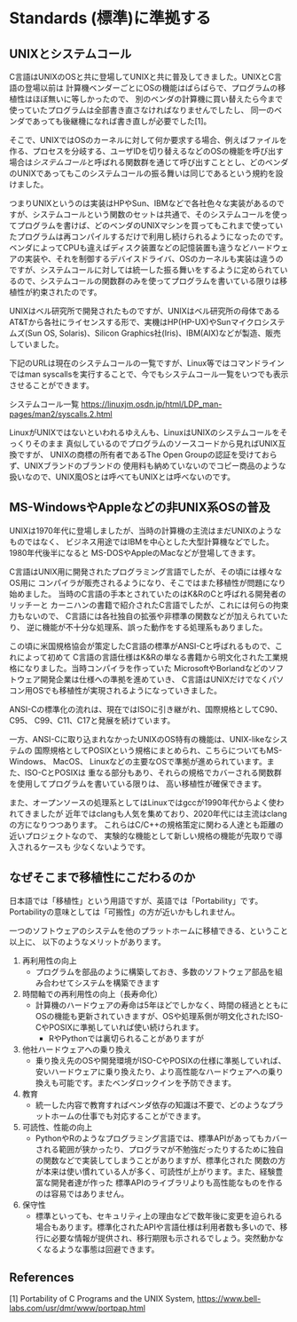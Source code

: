 # Standards (標準)に準拠する

## UNIXとシステムコール
C言語はUNIXのOSと共に登場してUNIXと共に普及してきました。UNIXとC言語の登場以前は
計算機ベンダーごとにOSの機能はばらばらで、プログラムの移植性はほぼ無いに等しかったので、
別のベンダの計算機に買い替えたら今まで使っていたプログラムは全部書き直さなければなりませんでしたし、
同一のベンダであっても後継機になれば書き直しが必要でした[1]。

そこで、UNIXではOSのカーネルに対して何か要求する場合、例えばファイルを作る、プロセスを分岐する、ユーザIDを切り替えるなどのOSの機能を呼び出す場合は*システムコール*と呼ばれる関数群を通じて呼び出すこととし、どのベンダのUNIXであってもこのシステムコールの振る舞いは同じであるという規約を設けました。

つまりUNIXというのは実装はHPやSun、IBMなどで各社色々な実装があるのですが、システムコールという関数のセットは共通で、そのシステムコールを使ってプログラムを書けば、どのベンダのUNIXマシンを買ってもこれまで使っていたプログラムは再コンパイルするだけで利用し続けられるようになったのです。ベンダによってCPUも違えばディスク装置などの記憶装置も違うなどハードウェアの実装や、それを制御するデバイスドライバ、OSのカーネルも実装は違うのですが、システムコールに対しては統一した振る舞いをするように定められているので、システムコールの関数群のみを使ってプログラムを書いている限りは移植性が約束されたのです。

UNIXはベル研究所で開発されたものですが、UNIXはベル研究所の母体であるAT&Tから各社にライセンスする形で、実機はHP(HP-UX)やSunマイクロシステムズ(Sun OS, Solaris)、Silicon Graphics社(Iris)、IBM(AIX)などが製造、販売していました。

下記のURLは現在のシステムコールの一覧ですが、Linux等ではコマンドラインではman syscallsを実行することで、今でもシステムコール一覧をいつでも表示させることができます。

システムコール一覧
https://linuxjm.osdn.jp/html/LDP_man-pages/man2/syscalls.2.html

LinuxがUNIXではないといわれるゆえんも、LinuxはUNIXのシステムコールをそっくりそのまま
真似しているのでプログラムのソースコードから見ればUNIX互換ですが、
UNIXの商標の所有者であるThe Open Groupの認証を受けておらず、UNIXブランドのブランドの
使用料も納めていないのでコピー商品のような扱いなので、UNIX風OSとは呼べてもUNIXとは呼べないのです。

## MS-WindowsやAppleなどの非UNIX系OSの普及
UNIXは1970年代に登場しましたが、当時の計算機の主流はまだUNIXのようなものではなく、
ビジネス用途ではIBMを中心とした大型計算機などでした。1980年代後半になると
MS-DOSやAppleのMacなどが登場してきます。

C言語はUNIX用に開発されたプログラミング言語でしたが、その頃には様々なOS用に
コンパイラが販売されるようになり、そこではまた移植性が問題になり始めました。
当時のC言語の手本とされていたのはK&RのCと呼ばれる開発者のリッチーと
カーニハンの書籍で紹介されたC言語でしたが、これには何らの拘束力もないので、
C言語には各社独自の拡張や非標準の関数などが加えられていたり、
逆に機能が不十分な処理系、誤った動作をする処理系もありました。

この頃に米国規格協会が策定したC言語の標準がANSI-Cと呼ばれるもので、これによって初めて
C言語の言語仕様はK&Rの単なる書籍から明文化された工業規格になりました。当時コンパイラを作っていた
MicrosoftやBorlandなどのソフトウェア開発企業は仕様への準拠を進めていき、
C言語はUNIXだけでなくパソコン用OSでも移植性が実現されるようになっていきました。

ANSI-Cの標準化の流れは、現在ではISOに引き継がれ、国際規格としてC90、C95、
C99、C11、C17と発展を続けています。

一方、ANSI-Cに取り込まれなかったUNIXのOS特有の機能は、UNIX-likeなシステムの
国際規格としてPOSIXという規格にまとめられ、こちらについてもMS-Windows、
MacOS、 Linuxなどの主要なOSで準拠が進められています。また、ISO-CとPOSIXは
重なる部分もあり、それらの規格でカバーされる関数群を使用してプログラムを書いている限りは、
高い移植性が確保できます。

また、オープンソースの処理系としてはLinuxではgccが1990年代からよく使われてきましたが
近年ではclangも人気を集めており、2020年代には主流はclangの方になりつつあります。
これらはC/C++の規格策定に関わる人達とも距離の近いプロジェクトなので、
実験的な機能として新しい規格の機能が先取りで導入されるケースも
少なくないようです。

## なぜそこまで移植性にこだわるのか

日本語では「移植性」という用語ですが、英語では「Portability」です。
Portabilityの意味としては「可搬性」の方が近いかもしれません。

一つのソフトウェアのシステムを他のプラットホームに移植できる、ということ以上に、
以下のようなメリットがあります。
1. 再利用性の向上
   - プログラムを部品のように構築しておき、多数のソフトウェア部品を組み合わせてシステムを構築できます
2. 時間軸での再利用性の向上（長寿命化）
   - 計算機のハードウェアの寿命は5年ほどでしかなく、時間の経過とともにOSの機能も更新されていきますが、OSや処理系側が明文化されたISO-CやPOSIXに準拠していれば使い続けられます。
     - RやPythonでは裏切られることがありますが
3. 他社ハードウェアへの乗り換え
   - 乗り換え先のOSや開発環境がISO-CやPOSIXの仕様に準拠していれば、安いハードウェアに乗り換えたり、より高性能なハードウェアへの乗り換えも可能です。またベンダロックインを予防できます。
4. 教育
    - 統一した内容で教育すればベンダ依存の知識は不要で、どのようなプラットホームの仕事でも対応することができます。
5. 可読性、性能の向上
    - PythonやRのようなプログラミング言語では、標準APIがあってもカバーされる範囲が狭かったり、プログラマが不勉強だったりするために独自の関数などで実装してしまうことがありますが、標準化された
    関数の方が本来は使い慣れている人が多く、可読性が上がります。また、経験豊富な開発者達が作った
    標準APIのライブラリよりも高性能なものを作るのは容易ではありません。
6. 保守性
   - 標準といっても、セキュリティ上の理由などで数年後に変更を迫られる場合もあります。標準化されたAPIや言語仕様は利用者数も多いので、移行に必要な情報が提供され、移行期限も示されるでしょう。突然動かなくなるような事態は回避できます。

## References
[1] Portability of C Programs and the UNIX System, https://www.bell-labs.com/usr/dmr/www/portpap.html
